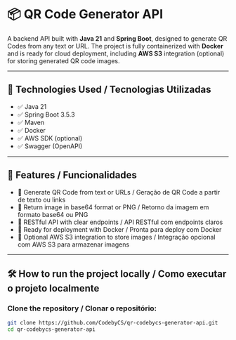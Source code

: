 # 📦 QR Code Generator API

A backend API built with **Java 21** and **Spring Boot**, designed to generate QR Codes from any text or URL. The project is fully containerized with **Docker** and is ready for cloud deployment, including **AWS S3** integration (optional) for storing generated QR code images.

---

## 🚀 Technologies Used / Tecnologias Utilizadas

- ✅ Java 21  
- ✅ Spring Boot 3.5.3  
- ✅ Maven  
- ✅ Docker  
- ✅ AWS SDK (optional)
- ✅ Swagger (OpenAPI)  

---

## 🎯 Features / Funcionalidades

- 🔹 Generate QR Code from text or URLs / Geração de QR Code a partir de texto ou links  
- 🔹 Return image in base64 format or PNG / Retorno da imagem em formato base64 ou PNG  
- 🔹 RESTful API with clear endpoints / API RESTful com endpoints claros  
- 🔹 Ready for deployment with Docker / Pronta para deploy com Docker  
- 🔹 Optional AWS S3 integration to store images / Integração opcional com AWS S3 para armazenar imagens  

---

## 🛠️ How to run the project locally / Como executar o projeto localmente

### Clone the repository / Clonar o repositório:

```bash
git clone https://github.com/CodebyCS/qr-codebycs-generator-api.git
cd qr-codebycs-generator-api

